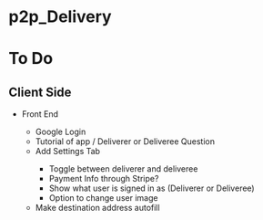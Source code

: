 # p2p_Delivery
<h1>To Do</h2>
<h2>Client Side</h2>
<ul>
  <li>Front End</li>
  <ul>
    <li>Google Login</li>
    <li>Tutorial of app / Deliverer or Deliveree Question</li>
    <li>Add Settings Tab</li>
    <ul>
      <li>Toggle between deliverer and deliveree</li>
      <li>Payment Info through Stripe?</li>
      <li>Show what user is signed in as (Deliverer or Deliveree)</li>
      <li>Option to change user image</li>
    </ul>
    <li>Make destination address autofill</li>
  </ul>
</ul>
